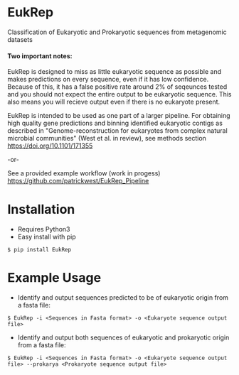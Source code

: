 # EukRep #
Classification of Eukaryotic and Prokaryotic sequences from metagenomic datasets

#### Two important notes: 
EukRep is designed to miss as little eukaryotic sequence as possible and makes predictions on every sequence, even if it has low confidence. Because of this, it has a false positive rate around 2% of seqeunces tested and you should not expect the entire output to be eukaryotic sequence. This also means you will recieve output even if there is no eukaryote present.

EukRep is intended to be used as one part of a larger pipeline. For obtaining high quality gene predictions and binning identified eukaryotic contigs as described in "Genome-reconstruction for eukaryotes from complex natural microbial communities" (West et al. in review), see methods section https://doi.org/10.1101/171355

-or-

See a provided example workflow (work in progess)
https://github.com/patrickwest/EukRep_Pipeline

# Installation #
* Requires Python3
* Easy install with pip
```
$ pip install EukRep
```
# Example Usage #
* Identify and output sequences predicted to be of eukaryotic origin from a fasta file:
```
$ EukRep -i <Sequences in Fasta format> -o <Eukaryote sequence output file>
```
* Identify and output both sequences of eukaryotic and prokaryotic origin from a fasta file:
```
$ EukRep -i <Sequences in Fasta format> -o <Eukaryote sequence output file> --prokarya <Prokaryote sequence output file>
```
